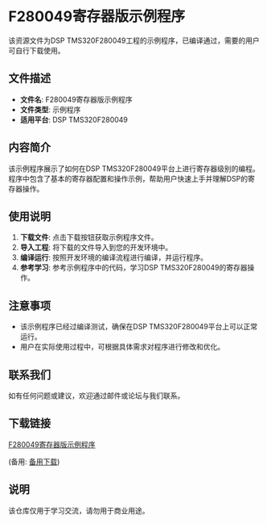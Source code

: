 # F280049寄存器版示例程序

该资源文件为DSP TMS320F280049工程的示例程序，已编译通过，需要的用户可自行下载使用。

## 文件描述

- **文件名**: F280049寄存器版示例程序
- **文件类型**: 示例程序
- **适用平台**: DSP TMS320F280049

## 内容简介

该示例程序展示了如何在DSP TMS320F280049平台上进行寄存器级别的编程。程序中包含了基本的寄存器配置和操作示例，帮助用户快速上手并理解DSP的寄存器操作。

## 使用说明

1. **下载文件**: 点击下载按钮获取示例程序文件。
2. **导入工程**: 将下载的文件导入到您的开发环境中。
3. **编译运行**: 按照开发环境的编译流程进行编译，并运行程序。
4. **参考学习**: 参考示例程序中的代码，学习DSP TMS320F280049的寄存器操作。

## 注意事项

- 该示例程序已经过编译测试，确保在DSP TMS320F280049平台上可以正常运行。
- 用户在实际使用过程中，可根据具体需求对程序进行修改和优化。

## 联系我们

如有任何问题或建议，欢迎通过邮件或论坛与我们联系。

## 下载链接
[F280049寄存器版示例程序](https://pan.quark.cn/s/eecffd387522) 

(备用: [备用下载](https://pan.baidu.com/s/1XS1955RCtAzT6nJKXgg9Rw?pwd=1234))

## 说明

该仓库仅用于学习交流，请勿用于商业用途。
